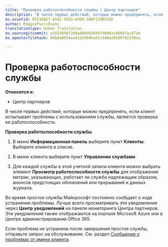 ```yaml
---
title: "Проверка работоспособности службы | Центр партнеров"
description: "В числе первых действий, которые можно предпринять, если клиент испытывает проблемы с использованием службы, является проверка ее работоспособности."
ms.assetid: 05536BE7-A581-45D3-A390-2B9F139B5C6D
author: MaggiePucciEvans
translationtype: Human Translation
ms.sourcegitcommit: e1825890f208a90b9b5694f4000ac06687ac87ab
ms.openlocfilehash: 0db8a0954aae1a590dbad2c948ad9209792249aa

---
```


# Проверка работоспособности службы

**Относится к:**

-  Центр партнеров

В числе первых действий, которые можно предпринять, если клиент испытывает проблемы с использованием службы, является проверка ее работоспособности.

**Проверка работоспособности службы**

1.  В меню **Информационная панель** выберите пункт **Клиенты**. Выберите клиента в списке.

2.  В меню клиента выберите пункт **Управление службами**.

3.  Для каждой службы в этой учетной записи клиента можно выбрать элемент **Просмотр работоспособности службы** для отображения метрик, указывающих, работает ли служба надлежащим образом, анонсов предстоящих обновлений или прерываний и данных журнала.

Во время простоя службы Майкрософт постоянно сообщает о ходе устранения проблемы. Лучше всего просматривать эти уведомления через **Центр уведомлений** на панели мониторинга Центра партнеров. Эти уведомления также отображаются на портале Microsoft Azure или в Центре администрирования Office 365.

Если проблема не устранена после завершения простоя службы, отправьте запрос на обслуживание. См. раздел [Сообщение о проблемах от имени клиента](report-problems-on-behalf-of-a-customer.md).

 

 






<!--HONumber=Jan17_HO2-->


